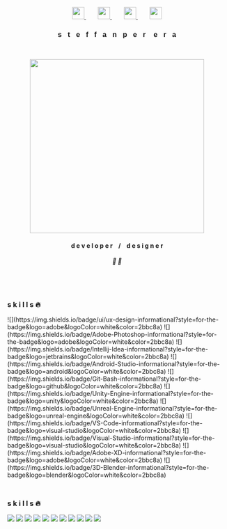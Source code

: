 <link href="https://allfont.net/allfont.css?fonts=electroharmonix" rel="stylesheet" type="text/css" />

<!--

Here are some ideas to get you started:

- 🔭 I’m currently working on ...
- 🌱 I’m currently learning ...
- 👯 I’m looking to collaborate on ...
- 🤔 I’m looking for help with ...
- 💬 Ask me about ...
- 📫 How to reach me: ...
- 😄 Pronouns: ...
- ⚡ Fun fact: ...

- user space -

  gif 1 - src="https://media.giphy.com/media/dxODB9UE879RDqAh3o/giphy.gif"
  gif 2 - src="https://media.giphy.com/media/fWpU2nQmUKvRct4c1u/giphy.gif"

-->

<p align="center"> 
  <a href="https://twitter.com/steffanperera">
    <img height="28" src="https://img.icons8.com/fluent-systems-regular/48/000000/twitter.png">
  </a>
    &nbsp;&nbsp;&nbsp;&nbsp;&nbsp;&nbsp;
  <a href="https://instagram.com/steffanperera">
    <img height="28" src="https://img.icons8.com/material-outlined/48/000000/instagram-new.png">
  </a>
    &nbsp;&nbsp;&nbsp;&nbsp;&nbsp;&nbsp;
  <a href="https://www.behance.net/steffanperera">
    <img height="28" src="https://img.icons8.com/windows/32/000000/behance.png">
  </a>
    &nbsp;&nbsp;&nbsp;&nbsp;&nbsp;&nbsp;
  <a href="https://dribbble.com/steffanperera">
    <img height="28" src="https://img.icons8.com/windows/64/000000/dribbble.png">
  </a>
</p>

<div align="center">
  <h3 style="text-align:center; font-family: arial;">
    s&nbsp;&nbsp;&nbsp;t&nbsp;&nbsp;&nbsp;e&nbsp;&nbsp;&nbsp;f&nbsp;&nbsp;&nbsp;f&nbsp;&nbsp;&nbsp;a&nbsp;&nbsp;&nbsp;n&nbsp;&nbsp;&nbsp;p&nbsp;&nbsp;&nbsp;e&nbsp;&nbsp;&nbsp;r
    &nbsp;&nbsp;&nbsp;e&nbsp;&nbsp;&nbsp;r&nbsp;&nbsp;&nbsp;a
  </h3>
  <br>
  <p align="center">
    <img height="400" src="https://media.giphy.com/media/fWpU2nQmUKvRct4c1u/giphy.gif">
  </p>
  <h4 style="text-align:center">
    d e v e l o p e r&nbsp;&nbsp;&nbsp;&nbsp;/&nbsp;&nbsp;&nbsp;&nbsp;d e s i g n e r
  </h4>
  <h5 style="text-align:center">🌺 🌿</h5>
  <br>
</div>

<div>
  <br>
  <h3>s k i l l s 🔥</h3>
  ![](https://img.shields.io/badge/ui/ux-design-informational?style=for-the-badge&logo=adobe&logoColor=white&color=2bbc8a)
  ![](https://img.shields.io/badge/Adobe-Photoshop-informational?style=for-the-badge&logo=adobe&logoColor=white&color=2bbc8a)
  ![](https://img.shields.io/badge/Intellij-Idea-informational?style=for-the-badge&logo=jetbrains&logoColor=white&color=2bbc8a)
  ![](https://img.shields.io/badge/Android-Studio-informational?style=for-the-badge&logo=android&logoColor=white&color=2bbc8a)
  ![](https://img.shields.io/badge/Git-Bash-informational?style=for-the-badge&logo=github&logoColor=white&color=2bbc8a)
  ![](https://img.shields.io/badge/Unity-Engine-informational?style=for-the-badge&logo=unity&logoColor=white&color=2bbc8a)
  ![](https://img.shields.io/badge/Unreal-Engine-informational?style=for-the-badge&logo=unreal-engine&logoColor=white&color=2bbc8a)
  ![](https://img.shields.io/badge/VS-Code-informational?style=for-the-badge&logo=visual-studio&logoColor=white&color=2bbc8a)
  ![](https://img.shields.io/badge/Visual-Studio-informational?style=for-the-badge&logo=visual-studio&logoColor=white&color=2bbc8a)
  ![](https://img.shields.io/badge/Adobe-XD-informational?style=for-the-badge&logo=adobe&logoColor=white&color=2bbc8a)
  ![](https://img.shields.io/badge/3D-Blender-informational?style=for-the-badge&logo=blender&logoColor=white&color=2bbc8a)
  <br>
</div>

<div>
<br>

## <h3>s k i l l s 🔥</h3>
  ![](https://img.shields.io/badge/Adobe-Illustrator-informational?style=for-the-badge&logo=adobe&logoColor=white&color=2bbc8a)
  ![](https://img.shields.io/badge/Adobe-Photoshop-informational?style=for-the-badge&logo=adobe&logoColor=white&color=2bbc8a)
  ![](https://img.shields.io/badge/Intellij-Idea-informational?style=for-the-badge&logo=jetbrains&logoColor=white&color=2bbc8a)
  ![](https://img.shields.io/badge/Android-Studio-informational?style=for-the-badge&logo=android&logoColor=white&color=2bbc8a)
  ![](https://img.shields.io/badge/Git-Bash-informational?style=for-the-badge&logo=github&logoColor=white&color=2bbc8a)
  ![](https://img.shields.io/badge/Unity-Engine-informational?style=for-the-badge&logo=unity&logoColor=white&color=2bbc8a)
  ![](https://img.shields.io/badge/Unreal-Engine-informational?style=for-the-badge&logo=unreal-engine&logoColor=white&color=2bbc8a)
  ![](https://img.shields.io/badge/VS-Code-informational?style=for-the-badge&logo=visual-studio&logoColor=white&color=2bbc8a)
  ![](https://img.shields.io/badge/Visual-Studio-informational?style=for-the-badge&logo=visual-studio&logoColor=white&color=2bbc8a)
  ![](https://img.shields.io/badge/Adobe-XD-informational?style=for-the-badge&logo=adobe&logoColor=white&color=2bbc8a)
  ![](https://img.shields.io/badge/3D-Blender-informational?style=for-the-badge&logo=blender&logoColor=white&color=2bbc8a)
  
<br>
</div>
